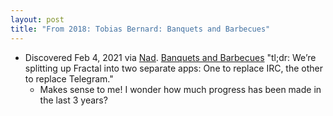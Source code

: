 ```yaml
---
layout: post
title: "From 2018: Tobias Bernard: Banquets and Barbecues"
---
```

* Discovered Feb 4, 2021 via [Nad](https://nad.is/). [Banquets and Barbecues](https://blogs.gnome.org/tbernard/2018/05/16/banquets-and-barbecues/) "tl;dr: We’re splitting up Fractal into two separate apps: One to replace IRC, the other to replace Telegram."
  * Makes sense to me! I wonder how much progress has been made in the last 3 years?
